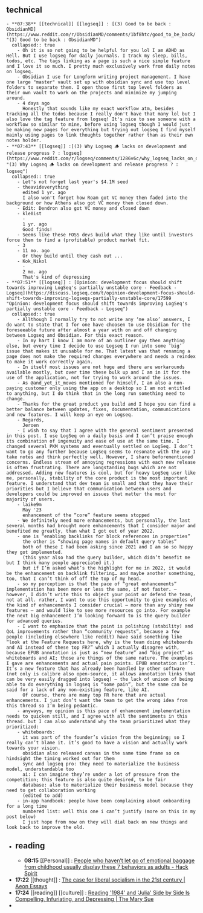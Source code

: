 ## technical
	- **07:38** [[technical]] [[logseq]] : [(3) Good to be back : ObsidianMD](https://www.reddit.com/r/ObsidianMD/comments/1bf8htc/good_to_be_back/ "(3) Good to be back : ObsidianMD")
	  collapsed:: true
		- Oh it is so not going to be helpful for you lol I am ADHD as Hell. But I use logseq for daily journals. I track my sleep, bills, todos, etc. The tags linking as a page is such a nice simple feature and I love it so much. I pretty much exclusively work from daily notes on logseq.
		- Obsidian I use for Longform writing project management. I have one large "master" vault set up with obsidian sync and use top level folders to separate them. I open those first top level folders as their own vault to work on the projects and minimize my jumping around.
		- 4 days ago
		  Honestly that sounds like my exact workflow atm, besides tracking all the todos because I really don't have that many lol but I also love the tag feature from logseq! It's nice to see someone with a workflow so similar to mine, before using logseq though I would just be making new pages for everything but trying out logseq I find myself mainly using pages to link thoughts together rather than as their own notes holder.
	- **07:43** [[logseq]] :[(3) Why Logseq 🪵 lacks on development and release progress ? : logseq](https://www.reddit.com/r/logseq/comments/1286v6c/why_logseq_lacks_on_development_and_release/ "(3) Why Logseq 🪵 lacks on development and release progress ? : logseq")
	  collapsed:: true
		- Let's not forget last year's $4.1M seed
		- theavideverything
		  edited 1 yr. ago
		  I also won't forget how Roam got VC money then faded into the background or how Athens also got VC money then closed down.
		- Edit: Dendron also got VC money and closed down
		- kle0ist
		  ·
		  1 yr. ago
		  Good finds!
		- Seems like these FOSS devs build what they like until investors force them to find a (profitable) product market fit.
		- 3
		- 11 mo. ago
		  Or they build until they cash out ...
		- Kok_Nikol
		  ·
		  2 mo. ago
		  That's kind of depressing
	- **07:51** [[logseq]] : [Opinion: development focus should shift towards improving LogSeq's partially unstable core - Feedback - Logseq](https://discuss.logseq.com/t/opinion-development-focus-should-shift-towards-improving-logseqs-partially-unstable-core/17599 "Opinion: development focus should shift towards improving LogSeq's partially unstable core - Feedback - Logseq")
	  collapsed:: true
		- Allthough I normally try to not write any ‘me also’ answers, I do want to state that I for one have choosen to use Obsidian for the foreseeable future after almost a year with on and off changing between Logseq and Obsidian. For this exact reason.
		- In my hart I know I am more of an outliner guy then anything else, but every time I decide to use Logseq I run into some ‘big’ issue that makes it unusable for me. That latest was that renaming a page does not make the required changes everywhere and needs a reindex to make it work correctly again.
		- In itself most issues are not huge and there are workarounds available mostly, but over time these bulk up and I am in it for the use of the application, not for trying to work around the issues.
		- As @and_yet_it_moves mentioned for himself, I am also a non-paying customer only using the app on a desktop so I am not entitled to anything, but I do think that in the long run something need to change.
		- Thanks for the great product you build and I hope you can find a better balance between updates, fixes, documentation, communications and new features. I will keep an eye on Logseq.
		- Regards,
		  Jeroen
		- I wish to say that I agree with the general sentiment presented in this post. I use LogSeq on a daily basis and I can’t praise enough its combination of ingenuity and ease of use at the same time. I changed several PKM systems and eventually settled on LogSeq. I don’t want to go any further because LogSeq seems to resonate with the way I take notes and think perfectly well. However, I share beforementioned concerns. Endless stream of annoying regressions with each new release is often frustrating. There are longstanding bugs which are not addressed. Adding new features is cool, but for heavy LogSeq user like me, personally, stability of the core product is the most important feature. I understand that dev team is small and that they have their priorities but I believe that communication between users and developers could be improved on issues that matter the most for majority of users.
		- laike9m
		  May '23
		  enhancement of the “core” feature seems stopped
		- We definitely need more enhancements, but personally, the last several months had brought more enhancements that I consider major and benefited me greatly, than what I got out of year 2022.
		- one is “enabling backlinks for block references in properties”
		  the other is “showing page names in default query tables”
		  both of these I had been asking since 2021 and I am so so happy they got implemented.
		  (this year also had the query builder, which didn’t benefit me but I think many people appreciated it.)
		  but if I’m asked what’s the highlight for me in 2022, it would be the enhancement on backlink filtering… and maybe another something, too, that I can’t think of off the top of my head.
		- so my perception is that the pace of “great enhancements” implementation has been more or less the same, if not faster. — however, I didn’t write this to object your point or defend the team, not at all. rather, I want to use this opportunity to give examples of the kind of enhancements I consider crucial — more than any shiny new features — and would like to see more resources go into. For example the next big enhancement I’m looking forward to is the query builder for advanced queries.
		- I want to emphasize that the point is polishing (stability) and QoL improvements rather than “community requests”, because a few people (including elsewhere like reddit) have said something like “look at the Feature Requests here, why is the team doing whiteboards and AI instead of these top FR?” which I actually disagree with, because EPUB annotation is just as “new feature” and “big project” as whiteboards and AI; those are things of the same nature. The examples I gave are enhancements and actual pain points. EPUB annotation isn’t. It’s a new feature that has already been handled by other software (not only is calibre also open-source, it allows annotation links that can be very easily dragged into logseq) — the lack of unison of being able to do everything in logseq is “some pain”, but the same can be said for a lack of any non-existing feature, like AI.
		  Of course, there are many top FR here that are actual enhancements. I just don’t want the team to get the wrong idea from this thread so I’m being pedantic.
		- anyways, my opinion is this pace of enhancement implementation needs to quicken still, and I agree with all the sentiments in this thread. but I can also understand why the team prioritized what they prioritized:
		- whiteboards:
		  it was part of the founder’s vision from the beginning; so I really can’t blame it. it’s good to have a vision and actually work towards your vision.
		  obsidian also released canvas in the same time frame so on hindsight the timing worked out for them
		  sync and logseq pro: they need to materialize the business model, understandable too
		  ai: I can imagine they’re under a lot of pressure from the competition; this feature is also quite desired, to be fair
		  database: also to materialize their business model because they need to get collaboration working
		  (edited to add)
		- in-app handbook: people have been complaining about onboarding for a long time
		  numbered list: well this one i can’t justify (more on this in my post below)
		  I just hope from now on they will dial back on new things and look back to improve the old.
- ## reading
	- **08:15** [[Personal]] : [People who haven’t let go of emotional baggage from childhood usually display these 7 behaviors as adults - Hack Spirit](https://hackspirit.com/people-who-havent-let-go-of-emotional-baggage-from-childhood-usually-display-these-behaviors-as-adults/ "People who haven’t let go of emotional baggage from childhood usually display these 7 behaviors as adults - Hack Spirit")
- **17:22** [[thought]] :  [The case for liberal socialism in the 21st century | Aeon Essays](https://aeon.co/essays/the-case-for-liberal-socialism-in-the-21st-century?utm_source=Aeon+Newsletter&utm_campaign=52d131189d-EMAIL_CAMPAIGN_2024_02_23&utm_medium=email&utm_term=0_411a82e59d-52d131189d-%5BLIST_EMAIL_ID%5D)
- **17:24** [[reading]] [[culture]] :  [Reading '1984' and 'Julia' Side by Side Is Compelling, Infuriating, and Depressing | The Mary Sue](https://www.themarysue.com/reading-1984-and-julia-side-by-side-is-compelling-infuriating-and-depressing/)
-